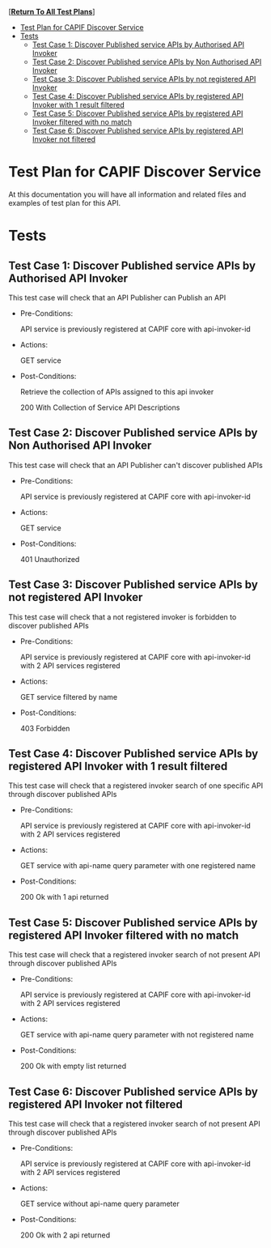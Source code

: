 [**[Return To All Test Plans]**]

- [Test Plan for CAPIF Discover Service](#test-plan-for-capif-discover-service)
- [Tests](#tests)
  - [Test Case 1: Discover Published service APIs by Authorised API Invoker](#test-case-1-discover-published-service-apis-by-authorised-api-invoker)
  - [Test Case 2: Discover Published service APIs by Non Authorised API Invoker](#test-case-2-discover-published-service-apis-by-non-authorised-api-invoker)
  - [Test Case 3: Discover Published service APIs by not registered API Invoker](#test-case-3-discover-published-service-apis-by-not-registered-api-invoker)
  - [Test Case 4: Discover Published service APIs by registered API Invoker with 1 result filtered](#test-case-4-discover-published-service-apis-by-registered-api-invoker-with-1-result-filtered)
  - [Test Case 5: Discover Published service APIs by registered API Invoker filtered with no match](#test-case-5-discover-published-service-apis-by-registered-api-invoker-filtered-with-no-match)
  - [Test Case 6: Discover Published service APIs by registered API Invoker not filtered](#test-case-6-discover-published-service-apis-by-registered-api-invoker-not-filtered)


# Test Plan for CAPIF Discover Service
At this documentation you will have all information and related files and examples of test plan for this API.

# Tests

## Test Case 1: Discover Published service APIs by Authorised API Invoker
  
  This test case will check that an API Publisher can Publish an API 

* Pre-Conditions: 
  
  API service is previously registered at CAPIF core with api-invoker-id

* Actions:

  GET service

* Post-Conditions:

  Retrieve the collection of APIs assigned to this api invoker
  
  200 With Collection of Service API Descriptions 

## Test Case 2: Discover Published service APIs by Non Authorised API Invoker
  
  This test case will check that an API Publisher can't discover published APIs 

* Pre-Conditions: 
  
  API service is previously registered at CAPIF core with api-invoker-id

* Actions:

  GET service

* Post-Conditions:
  
  401 Unauthorized 

## Test Case 3: Discover Published service APIs by not registered API Invoker
  
  This test case will check that a not registered invoker is forbidden to discover published APIs  

* Pre-Conditions: 
  
  API service is previously registered at CAPIF core with api-invoker-id with 2 API services registered

* Actions:

  GET service filtered by name

* Post-Conditions:
  
  403 Forbidden

## Test Case 4: Discover Published service APIs by registered API Invoker with 1 result filtered
  
  This test case will check that a registered invoker search of one specific API through discover published APIs  

* Pre-Conditions: 
  
  API service is previously registered at CAPIF core with api-invoker-id with 2 API services registered

* Actions:

  GET service with api-name query parameter with one registered name

* Post-Conditions:
  
  200 Ok with 1 api returned

## Test Case 5: Discover Published service APIs by registered API Invoker filtered with no match
  
  This test case will check that a registered invoker search of not present API through discover published APIs  

* Pre-Conditions: 
  
  API service is previously registered at CAPIF core with api-invoker-id with 2 API services registered

* Actions:

  GET service with api-name query parameter with not registered name

* Post-Conditions:
  
  200 Ok with empty list returned

## Test Case 6: Discover Published service APIs by registered API Invoker not filtered
  
  This test case will check that a registered invoker search of not present API through discover published APIs  

* Pre-Conditions: 
  
  API service is previously registered at CAPIF core with api-invoker-id with 2 API services registered

* Actions:

  GET service without api-name query parameter

* Post-Conditions:
  
  200 Ok with 2 api returned


[Return To All Test Plans]: ../README.md